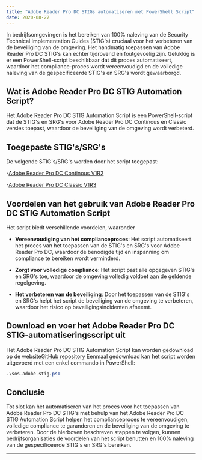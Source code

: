 ```yaml
---
title: "Adobe Reader Pro DC STIGs automatiseren met PowerShell Script"
date: 2020-08-27
---
```


In bedrijfsomgevingen is het bereiken van 100% naleving van de Security Technical Implementation Guides (STIG's) cruciaal voor het verbeteren van de beveiliging van de omgeving. Het handmatig toepassen van Adobe Reader Pro DC STIG's kan echter tijdrovend en foutgevoelig zijn. Gelukkig is er een PowerShell-script beschikbaar dat dit proces automatiseert, waardoor het compliance-proces wordt vereenvoudigd en de volledige naleving van de gespecificeerde STIG's en SRG's wordt gewaarborgd.

## Wat is Adobe Reader Pro DC STIG Automation Script?

Het Adobe Reader Pro DC STIG Automation Script is een PowerShell-script dat de STIG's en SRG's voor Adobe Reader Pro DC Continous en Classic versies toepast, waardoor de beveiliging van de omgeving wordt verbeterd.

## Toegepaste STIG's/SRG's

De volgende STIG's/SRG's worden door het script toegepast:

-[Adobe Reader Pro DC Continous V1R2](https://dl.dod.cyber.mil/wp-content/uploads/stigs/zip/U_Adobe_Acrobat_Pro_DC_Classic_V1R3_STIG.zip)

-[Adobe Reader Pro DC Classic V1R3](https://dl.dod.cyber.mil/wp-content/uploads/stigs/zip/U_Adobe_Acrobat_Pro_DC_Continuous_V1R2_STIG.zip)

## Voordelen van het gebruik van Adobe Reader Pro DC STIG Automation Script

Het script biedt verschillende voordelen, waaronder

- **Vereenvoudiging van het complianceproces**: Het script automatiseert het proces van het toepassen van de STIG's en SRG's voor Adobe Reader Pro DC, waardoor de benodigde tijd en inspanning om compliance te bereiken wordt verminderd.

- **Zorgt voor volledige compliance**: Het script past alle opgegeven STIG's en SRG's toe, waardoor de omgeving volledig voldoet aan de geldende regelgeving.

- **Het verbeteren van de beveiliging**: Door het toepassen van de STIG's en SRG's helpt het script de beveiliging van de omgeving te verbeteren, waardoor het risico op beveiligingsincidenten afneemt.

## Download en voer het Adobe Reader Pro DC STIG-automatiseringsscript uit

Het Adobe Reader Pro DC STIG Automation Script kan worden gedownload op de website[GitHub repository](https://github.com/simeononsecurity/Adobe-Reader-DC-STIG-Script) Eenmaal gedownload kan het script worden uitgevoerd met een enkel commando in PowerShell:

```powershell
.\sos-adobe-stig.ps1
```

## Conclusie

Tot slot kan het automatiseren van het proces voor het toepassen van Adobe Reader Pro DC STIG's met behulp van het Adobe Reader Pro DC STIG Automation Script helpen het complianceproces te vereenvoudigen, volledige compliance te garanderen en de beveiliging van de omgeving te verbeteren. Door de hierboven beschreven stappen te volgen, kunnen bedrijfsorganisaties de voordelen van het script benutten en 100% naleving van de gespecificeerde STIG's en SRG's bereiken.

___________